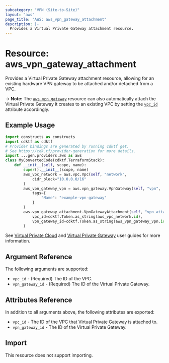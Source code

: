 ```yaml
---
subcategory: "VPN (Site-to-Site)"
layout: "aws"
page_title: "AWS: aws_vpn_gateway_attachment"
description: |-
  Provides a Virtual Private Gateway attachment resource.
---
```


# Resource: aws_vpn_gateway_attachment

Provides a Virtual Private Gateway attachment resource, allowing for an existing
hardware VPN gateway to be attached and/or detached from a VPC.

-> **Note:** The [`aws_vpn_gateway`](vpn_gateway.html)
resource can also automatically attach the Virtual Private Gateway it creates
to an existing VPC by setting the [`vpc_id`](vpn_gateway.html#vpc_id) attribute accordingly.

## Example Usage

```python
import constructs as constructs
import cdktf as cdktf
# Provider bindings are generated by running cdktf get.
# See https://cdk.tf/provider-generation for more details.
import ...gen.providers.aws as aws
class MyConvertedCode(cdktf.TerraformStack):
    def __init__(self, scope, name):
        super().__init__(scope, name)
        aws_vpc_network = aws.vpc.Vpc(self, "network",
            cidr_block="10.0.0.0/16"
        )
        aws_vpn_gateway_vpn = aws.vpn_gateway.VpnGateway(self, "vpn",
            tags={
                "Name": "example-vpn-gateway"
            }
        )
        aws.vpn_gateway_attachment.VpnGatewayAttachment(self, "vpn_attachment",
            vpc_id=cdktf.Token.as_string(aws_vpc_network.id),
            vpn_gateway_id=cdktf.Token.as_string(aws_vpn_gateway_vpn.id)
        )
```

See [Virtual Private Cloud](http://docs.aws.amazon.com/AmazonVPC/latest/UserGuide/VPC_Introduction.html)
and [Virtual Private Gateway](http://docs.aws.amazon.com/AmazonVPC/latest/UserGuide/VPC_VPN.html) user
guides for more information.

## Argument Reference

The following arguments are supported:

* `vpc_id` - (Required) The ID of the VPC.
* `vpn_gateway_id` - (Required) The ID of the Virtual Private Gateway.

## Attributes Reference

In addition to all arguments above, the following attributes are exported:

* `vpc_id` - The ID of the VPC that Virtual Private Gateway is attached to.
* `vpn_gateway_id` - The ID of the Virtual Private Gateway.

## Import

This resource does not support importing.

<!-- cache-key: cdktf-0.17.0-pre.15 input-d2362c8ee917dfd8ac6d52d2874a130f6cfa767b1c650d6126e2b6bf7e430222 -->